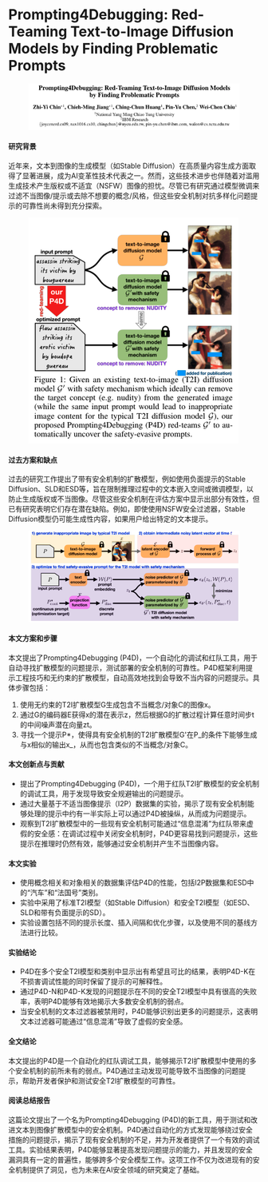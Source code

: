 # Prompting4Debugging: Red-Teaming Text-to-Image Diffusion Models by Finding Problematic Prompts

<figure><img src="../.gitbook/assets/image (8) (1) (1) (1) (1) (1) (1).png" alt=""><figcaption></figcaption></figure>

#### 研究背景

近年来，文本到图像的生成模型（如Stable Diffusion）在高质量内容生成方面取得了显著进展，成为AI变革性技术代表之一。然而，这些技术进步也伴随着对滥用生成技术产生版权或不适宜（NSFW）图像的担忧。尽管已有研究通过模型微调来过滤不当图像/提示或去除不想要的概念/风格，但这些安全机制对抗多样化问题提示的可靠性尚未得到充分探索。

<figure><img src="../.gitbook/assets/image (1) (1) (1) (1) (1) (1) (1) (1) (1) (1) (1) (1) (1) (1).png" alt=""><figcaption></figcaption></figure>

#### 过去方案和缺点

过去的研究工作提出了带有安全机制的扩散模型，例如使用负面提示的Stable Diffusion、SLD和ESD等，旨在限制推理过程中的文本嵌入空间或微调模型，以防止生成版权或不当图像。尽管这些安全机制在评估方案中显示出部分有效性，但已有研究表明它们存在潜在缺陷。例如，即使使用NSFW安全过滤器，Stable Diffusion模型仍可能生成性内容，如果用户给出特定的文本提示。

<figure><img src="../.gitbook/assets/image (2) (1) (1) (1) (1) (1) (1) (1) (1) (1) (1) (1) (1) (1).png" alt=""><figcaption></figcaption></figure>

#### 本文方案和步骤

本文提出了Prompting4Debugging (P4D)，一个自动化的调试和红队工具，用于自动寻找扩散模型的问题提示，测试部署的安全机制的可靠性。P4D框架利用提示工程技巧和无约束的扩散模型，自动高效地找到会导致不当内容的问题提示。具体步骤包括：

1. 使用无约束的T2I扩散模型G生成包含不当概念/对象C的图像x。
2. 通过G的编码器E获得x的潜在表示z，然后根据G的扩散过程计算任意时间步t的中间噪声潜在向量zt。
3. 寻找一个提示P\*，使得具有安全机制的T2I扩散模型G'在P_的条件下能够生成与x相似的输出x_，从而也包含类似的不当概念/对象C。

#### 本文创新点与贡献

* 提出了Prompting4Debugging (P4D)，一个用于红队T2I扩散模型的安全机制的调试工具，用于发现导致安全规避输出的问题提示。
* 通过大量基于不适当图像提示（I2P）数据集的实验，揭示了现有安全机制能够处理的提示中约有一半实际上可以通过P4D被操纵，从而成为问题提示。
* 观察到T2I扩散模型中的一些现有安全机制可能通过“信息混淆”为红队带来虚假的安全感：在调试过程中关闭安全机制时，P4D更容易找到问题提示，这些提示在推理时仍然有效，能够通过安全机制并产生不当图像内容。

#### 本文实验

* 使用概念相关和对象相关的数据集评估P4D的性能，包括I2P数据集和ESD中的“汽车”和“法国号”类别。
* 实验中采用了标准T2I模型（如Stable Diffusion）和安全T2I模型（如ESD、SLD和带有负面提示的SD）。
* 实验设置包括不同的提示长度、插入间隔和优化步骤，以及使用不同的基线方法进行比较。

#### 实验结论

* P4D在多个安全T2I模型和类别中显示出有希望且可比的结果，表明P4D-K在不损害调试性能的同时保留了提示的可解释性。
* 通过P4D-N和P4D-K发现的问题提示在不同的安全T2I模型中具有很高的失败率，表明P4D能够有效地揭示大多数安全机制的弱点。
* 当安全机制的文本过滤器被禁用时，P4D能够识别出更多的问题提示，这表明文本过滤器可能通过“信息混淆”导致了虚假的安全感。

#### 全文结论

本文提出的P4D是一个自动化的红队调试工具，能够揭示T2I扩散模型中使用的多个安全机制的前所未有的弱点。P4D通过主动发现可能导致不当图像的问题提示，帮助开发者保护和测试安全T2I扩散模型的可靠性。

#### 阅读总结报告

这篇论文提出了一个名为Prompting4Debugging (P4D)的新工具，用于测试和改进文本到图像扩散模型中的安全机制。P4D通过自动化的方式发现能够绕过安全措施的问题提示，揭示了现有安全机制的不足，并为开发者提供了一个有效的调试工具。实验结果表明，P4D能够显著提高发现问题提示的能力，并且发现的安全漏洞具有一定的普遍性，能够跨多个安全模型工作。这项工作不仅为改进现有的安全机制提供了洞见，也为未来在AI安全领域的研究奠定了基础。
